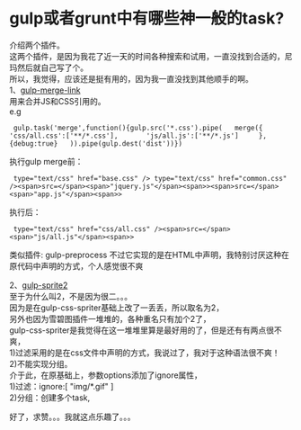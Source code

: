 # gulp或者grunt中有哪些神一般的task?

介绍两个插件。  
这两个插件，是因为我花了近一天的时间各种搜索和试用，一直没找到合适的，尼玛然后就自己写了个。  
所以，我觉得，应该还是挺有用的，因为我一直没找到其他顺手的啊。  
1、[gulp-merge-link](https://www.npmjs.com/package/gulp-merge-link)  
用来合并JS和CSS引用的。  
e.g  

<div>

     gulp.task('merge',function(){gulp.src('*.css').pipe(   merge({       'css/all.css':['**/*.css'],       'js/all.js':['**/*.js']     },{debug:true}   )).pipe(gulp.dest('dist'))})

</div>

执行gulp merge前：  

<div>

     type="text/css" href="base.css" /> type="text/css" href="common.css" /><span>src=</span><span>"jquery.js"</span><span>><span>src=</span><span>"app.js"</span><span>>

</div>

执行后：  

<div>

     type="text/css" href="css/all.css" /><span>src=</span><span>"js/all.js"</span><span>>

</div>

类似插件: gulp-preprocess 不过它实现的是在HTML中声明，我特别讨厌这种在原代码中声明的方式，个人感觉很不爽  

2、[gulp-sprite2](https://www.npmjs.com/package/gulp-sprite2)  
至于为什么叫2，不是因为很二。。。  
因为是在gulp-css-spriter基础上改了一丢丢，所以取名为2，  
另外也因为雪碧图插件一堆堆的，各种重名只有加个2了，  
gulp-css-spriter是我觉得在这一堆堆里算是最好用的了，但是还有有两点很不爽，  
1)过滤采用的是在css文件中声明的方式，我说过了，我对于这种语法很不爽！  
2)不能实现分组。  
介于此，在原基础上，参数options添加了ignore属性，  
1)过滤：ignore:[ "img/*.gif" ]  
2)分组：创建多个task,  

好了，求赞。。。我就这点乐趣了。。。
